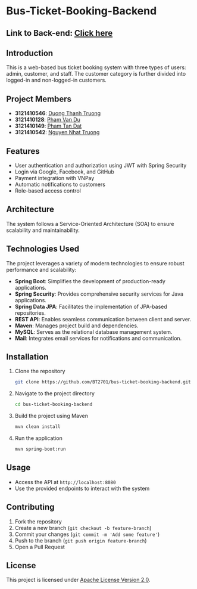 # Bus-Ticket-Booking-Backend

## Link to Back-end: [Click here](https://github.com/BT2701/bus-ticket-booking-frontend)

## Introduction
This is a web-based bus ticket booking system with three types of users: admin, customer, and staff. The customer category is further divided into logged-in and non-logged-in customers.

## Project Members
- **3121410546**: [Duong Thanh Truong](https://github.com/BT2701)
- **3121410128**: [Pham Van Du](https://github.com/vandu178)
- **3121410149**: [Pham Tan Dat](https://github.com/phamtandat655)
- **3121410542**: [Nguyen Nhat Truong](https://github.com/nhattruong16062003)

## Features
- User authentication and authorization using JWT with Spring Security
- Login via Google, Facebook, and GitHub
- Payment integration with VNPay
- Automatic notifications to customers
- Role-based access control

## Architecture
The system follows a Service-Oriented Architecture (SOA) to ensure scalability and maintainability.

## Technologies Used

The project leverages a variety of modern technologies to ensure robust performance and scalability:

- **Spring Boot**: Simplifies the development of production-ready applications.
- **Spring Security**: Provides comprehensive security services for Java applications.
- **Spring Data JPA**: Facilitates the implementation of JPA-based repositories.
- **REST API**: Enables seamless communication between client and server.
- **Maven**: Manages project build and dependencies.
- **MySQL**: Serves as the relational database management system.
- **Mail**: Integrates email services for notifications and communication.


## Installation
1. Clone the repository
    ```bash
    git clone https://github.com/BT2701/bus-ticket-booking-backend.git
    ```
2. Navigate to the project directory
    ```bash
    cd bus-ticket-booking-backend
    ```
3. Build the project using Maven
    ```bash
    mvn clean install
    ```
4. Run the application
    ```bash
    mvn spring-boot:run
    ```

## Usage
- Access the API at `http://localhost:8080`
- Use the provided endpoints to interact with the system

## Contributing
1. Fork the repository
2. Create a new branch (`git checkout -b feature-branch`)
3. Commit your changes (`git commit -m 'Add some feature'`)
4. Push to the branch (`git push origin feature-branch`)
5. Open a Pull Request

## License
This project is licensed under [Apache License Version 2.0](LICENSE).